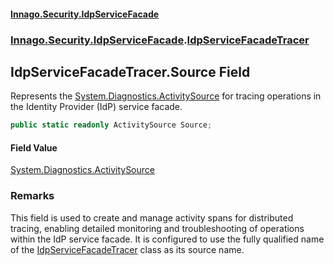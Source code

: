 #### [Innago\.Security\.IdpServiceFacade](../../../../index.md 'index')
### [Innago\.Security\.IdpServiceFacade](../index.md 'Innago\.Security\.IdpServiceFacade').[IdpServiceFacadeTracer](index.md 'Innago\.Security\.IdpServiceFacade\.IdpServiceFacadeTracer')

## IdpServiceFacadeTracer\.Source Field

Represents the [System\.Diagnostics\.ActivitySource](https://learn.microsoft.com/en-us/dotnet/api/system.diagnostics.activitysource 'System\.Diagnostics\.ActivitySource') for tracing operations in the Identity Provider \(IdP\) service facade\.

```csharp
public static readonly ActivitySource Source;
```

#### Field Value
[System\.Diagnostics\.ActivitySource](https://learn.microsoft.com/en-us/dotnet/api/system.diagnostics.activitysource 'System\.Diagnostics\.ActivitySource')

### Remarks
This field is used to create and manage activity spans for distributed tracing, enabling detailed monitoring
and troubleshooting of operations within the IdP service facade\. It is configured to use the fully qualified
name of the [IdpServiceFacadeTracer](index.md 'Innago\.Security\.IdpServiceFacade\.IdpServiceFacadeTracer') class as its source name\.